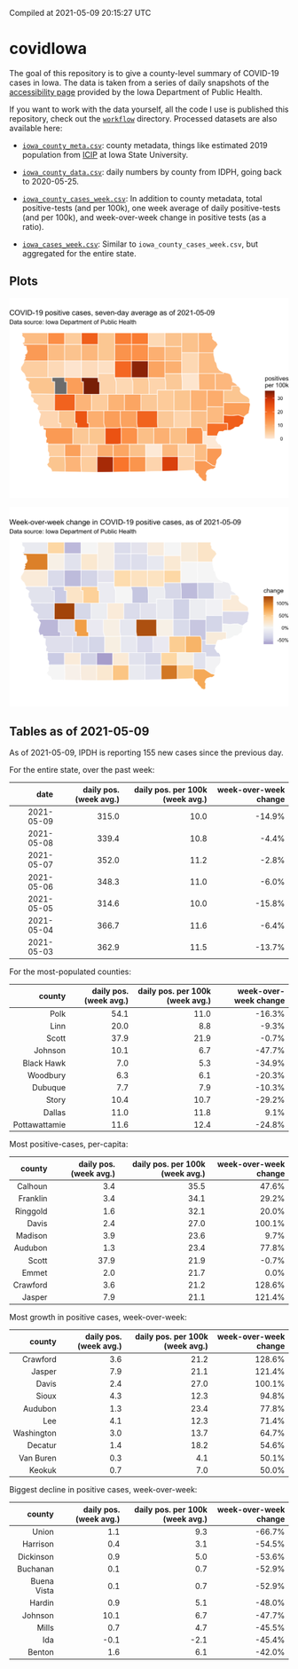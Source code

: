 Compiled at 2021-05-09 20:15:27 UTC

<!-- README.md is generated from README.Rmd. Please edit that file -->

# covidIowa

<!-- badges: start -->

<!-- badges: end -->

The goal of this repository is to give a county-level summary of
COVID-19 cases in Iowa. The data is taken from a series of daily
snapshots of the [accessibility
page](https://coronavirus.iowa.gov/pages/access) provided by the Iowa
Department of Public Health.

If you want to work with the data yourself, all the code I use is
published this repository, check out the [`workflow`](workflow)
directory. Processed datasets are also available here:

  - [`iowa_county_meta.csv`](https://raw.githubusercontent.com/ijlyttle/covidIowa/master/workflow/data/99-publish/iowa_county_meta.csv):
    county metadata, things like estimated 2019 population from
    [ICIP](https://www.icip.iastate.edu/tables/population/counties-estimates)
    at Iowa State University.

  - [`iowa_county_data.csv`](https://raw.githubusercontent.com/ijlyttle/covidIowa/master/workflow/data/99-publish/iowa_county_data.csv):
    daily numbers by county from IDPH, going back to 2020-05-25.

  - [`iowa_county_cases_week.csv`](https://raw.githubusercontent.com/ijlyttle/covidIowa/master/workflow/data/99-publish/iowa_county_data.csv):
    In addition to county metadata, total positive-tests (and per 100k),
    one week average of daily positive-tests (and per 100k), and
    week-over-week change in positive tests (as a ratio).

  - [`iowa_cases_week.csv`](https://raw.githubusercontent.com/ijlyttle/covidIowa/master/workflow/data/99-publish/iowa_cases_week.csv):
    Similar to `iowa_county_cases_week.csv`, but aggregated for the
    entire state.

## Plots

![](workflow/data/99-publish/iowa_cases.png)

![](workflow/data/99-publish/iowa_change.png)

## Tables as of 2021-05-09

As of 2021-05-09, IPDH is reporting 155 new cases since the previous
day.

For the entire state, over the past week:

|       date | daily pos. (week avg.) | daily pos. per 100k (week avg.) | week-over-week change |
| ---------: | ---------------------: | ------------------------------: | --------------------: |
| 2021-05-09 |                  315.0 |                            10.0 |               \-14.9% |
| 2021-05-08 |                  339.4 |                            10.8 |                \-4.4% |
| 2021-05-07 |                  352.0 |                            11.2 |                \-2.8% |
| 2021-05-06 |                  348.3 |                            11.0 |                \-6.0% |
| 2021-05-05 |                  314.6 |                            10.0 |               \-15.8% |
| 2021-05-04 |                  366.7 |                            11.6 |                \-6.4% |
| 2021-05-03 |                  362.9 |                            11.5 |               \-13.7% |

For the most-populated counties:

|        county | daily pos. (week avg.) | daily pos. per 100k (week avg.) | week-over-week change |
| ------------: | ---------------------: | ------------------------------: | --------------------: |
|          Polk |                   54.1 |                            11.0 |               \-16.3% |
|          Linn |                   20.0 |                             8.8 |                \-9.3% |
|         Scott |                   37.9 |                            21.9 |                \-0.7% |
|       Johnson |                   10.1 |                             6.7 |               \-47.7% |
|    Black Hawk |                    7.0 |                             5.3 |               \-34.9% |
|      Woodbury |                    6.3 |                             6.1 |               \-20.3% |
|       Dubuque |                    7.7 |                             7.9 |               \-10.3% |
|         Story |                   10.4 |                            10.7 |               \-29.2% |
|        Dallas |                   11.0 |                            11.8 |                  9.1% |
| Pottawattamie |                   11.6 |                            12.4 |               \-24.8% |

Most positive-cases, per-capita:

|   county | daily pos. (week avg.) | daily pos. per 100k (week avg.) | week-over-week change |
| -------: | ---------------------: | ------------------------------: | --------------------: |
|  Calhoun |                    3.4 |                            35.5 |                 47.6% |
| Franklin |                    3.4 |                            34.1 |                 29.2% |
| Ringgold |                    1.6 |                            32.1 |                 20.0% |
|    Davis |                    2.4 |                            27.0 |                100.1% |
|  Madison |                    3.9 |                            23.6 |                  9.7% |
|  Audubon |                    1.3 |                            23.4 |                 77.8% |
|    Scott |                   37.9 |                            21.9 |                \-0.7% |
|    Emmet |                    2.0 |                            21.7 |                  0.0% |
| Crawford |                    3.6 |                            21.2 |                128.6% |
|   Jasper |                    7.9 |                            21.1 |                121.4% |

Most growth in positive cases, week-over-week:

|     county | daily pos. (week avg.) | daily pos. per 100k (week avg.) | week-over-week change |
| ---------: | ---------------------: | ------------------------------: | --------------------: |
|   Crawford |                    3.6 |                            21.2 |                128.6% |
|     Jasper |                    7.9 |                            21.1 |                121.4% |
|      Davis |                    2.4 |                            27.0 |                100.1% |
|      Sioux |                    4.3 |                            12.3 |                 94.8% |
|    Audubon |                    1.3 |                            23.4 |                 77.8% |
|        Lee |                    4.1 |                            12.3 |                 71.4% |
| Washington |                    3.0 |                            13.7 |                 64.7% |
|    Decatur |                    1.4 |                            18.2 |                 54.6% |
|  Van Buren |                    0.3 |                             4.1 |                 50.1% |
|     Keokuk |                    0.7 |                             7.0 |                 50.0% |

Biggest decline in positive cases, week-over-week:

|      county | daily pos. (week avg.) | daily pos. per 100k (week avg.) | week-over-week change |
| ----------: | ---------------------: | ------------------------------: | --------------------: |
|       Union |                    1.1 |                             9.3 |               \-66.7% |
|    Harrison |                    0.4 |                             3.1 |               \-54.5% |
|   Dickinson |                    0.9 |                             5.0 |               \-53.6% |
|    Buchanan |                    0.1 |                             0.7 |               \-52.9% |
| Buena Vista |                    0.1 |                             0.7 |               \-52.9% |
|      Hardin |                    0.9 |                             5.1 |               \-48.0% |
|     Johnson |                   10.1 |                             6.7 |               \-47.7% |
|       Mills |                    0.7 |                             4.7 |               \-45.5% |
|         Ida |                  \-0.1 |                           \-2.1 |               \-45.4% |
|      Benton |                    1.6 |                             6.1 |               \-42.0% |
